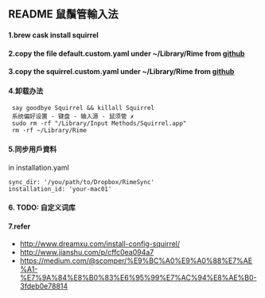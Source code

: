 ## README 鼠鬚管輸入法

#### 1.brew cask install squirrel

#### 2.copy the file default.custom.yaml under ~/Library/Rime from [github](https://github.com/wisicn/acethon_config/tree/master/Software/rime)

#### 3.copy the squirrel.custom.yaml under ~/Library/Rime from [github](https://github.com/wisicn/acethon_config/tree/master/Software/rime)

#### 4.卸载办法

 ````
  say goodbye Squirrel && killall Squirrel
  系统偏好设置 - 键盘 - 输入源 - 鼠须管 ✗
  sudo rm -rf "/Library/Input Methods/Squirrel.app"
  rm -rf ~/Library/Rime
 ````

#### 5.同步用戶資料
in installation.yaml

 ````
sync_dir: '/you/path/to/Dropbox/RimeSync'
installation_id: 'your-mac01'
 ````

#### 6. TODO: 自定义词库

#### 7.refer

* http://www.dreamxu.com/install-config-squirrel/
* http://www.jianshu.com/p/cffc0ea094a7
* https://medium.com/@scomper/%E9%BC%A0%E9%A0%88%E7%AE%A1-%E7%9A%84%E8%B0%83%E6%95%99%E7%AC%94%E8%AE%B0-3fdeb0e78814

